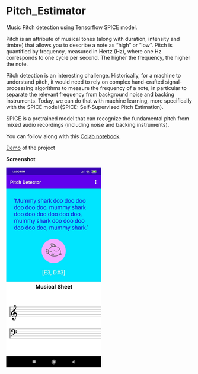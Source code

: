 # Pitch_Estimator
Music Pitch detection using Tensorflow SPICE model.

Pitch is an attribute of musical tones (along with duration, intensity and timbre) that allows you to describe a note as “high” or “low”. Pitch is quantified by frequency, measured in Hertz (Hz), where one Hz corresponds to one cycle per second. The higher the frequency, the higher the note.

Pitch detection is an interesting challenge. Historically, for a machine to understand pitch, it would need to rely on complex hand-crafted signal-processing algorithms to measure the frequency of a note, in particular to separate the relevant frequency from background noise and backing instruments. Today, we can do that with machine learning, more specifically with the SPICE model (SPICE: Self-Supervised Pitch Estimation).

SPICE is a pretrained model that can recognize the fundamental pitch from mixed audio recordings (including noise and backing instruments).

You can follow along with this [Colab notebook](https://colab.sandbox.google.com/github/tensorflow/hub/blob/master/examples/colab/spice.ipynb).

[Demo](https://youtu.be/v1d3o4r40PQ) of the project

**Screenshot**

<img src="shot.jpg" width="256" height="540">
